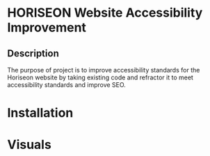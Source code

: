 # HORISEON Website Accessibility Improvement

## Description

The purpose of project is to improve accessibility standards for the Horiseon website by taking existing code and refractor it to meet accessibility standards and improve SEO.

# Installation


# Visuals

